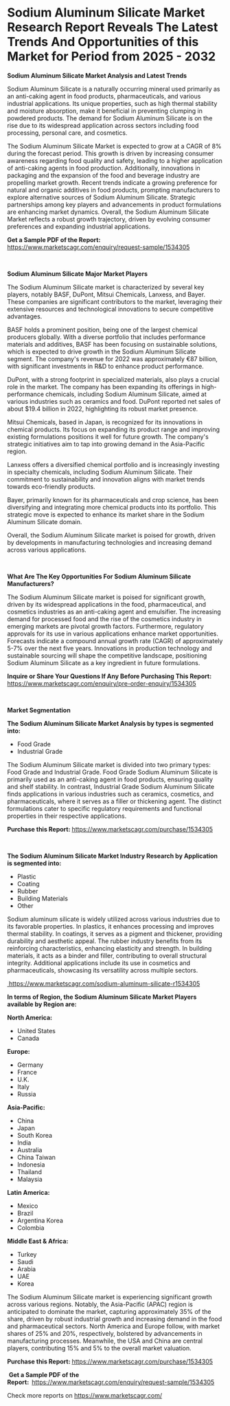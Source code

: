<p><h1>Sodium Aluminum Silicate Market Research Report Reveals The Latest Trends And Opportunities of this Market for Period from 2025 - 2032</h1></p><p><strong>Sodium Aluminum Silicate Market Analysis and Latest Trends</strong></p>
<p><p>Sodium Aluminum Silicate is a naturally occurring mineral used primarily as an anti-caking agent in food products, pharmaceuticals, and various industrial applications. Its unique properties, such as high thermal stability and moisture absorption, make it beneficial in preventing clumping in powdered products. The demand for Sodium Aluminum Silicate is on the rise due to its widespread application across sectors including food processing, personal care, and cosmetics.</p><p>The Sodium Aluminum Silicate Market is expected to grow at a CAGR of 8% during the forecast period. This growth is driven by increasing consumer awareness regarding food quality and safety, leading to a higher application of anti-caking agents in food production. Additionally, innovations in packaging and the expansion of the food and beverage industry are propelling market growth. Recent trends indicate a growing preference for natural and organic additives in food products, prompting manufacturers to explore alternative sources of Sodium Aluminum Silicate. Strategic partnerships among key players and advancements in product formulations are enhancing market dynamics. Overall, the Sodium Aluminum Silicate Market reflects a robust growth trajectory, driven by evolving consumer preferences and expanding industrial applications.</p></p>
<p><strong>Get a Sample PDF of the Report:&nbsp;</strong> <a href="https://www.marketscagr.com/enquiry/request-sample/1534305?utm_campaign=3506&utm_medium=2&utm_source=Github&utm_content=ia&utm_term=31032025&utm_id=sodium-aluminum-silicate">https://www.marketscagr.com/enquiry/request-sample/1534305</a></p>
<p>&nbsp;</p>
<p><strong>Sodium Aluminum Silicate Major Market Players</strong></p>
<p><p>The Sodium Aluminum Silicate market is characterized by several key players, notably BASF, DuPont, Mitsui Chemicals, Lanxess, and Bayer. These companies are significant contributors to the market, leveraging their extensive resources and technological innovations to secure competitive advantages.</p><p>BASF holds a prominent position, being one of the largest chemical producers globally. With a diverse portfolio that includes performance materials and additives, BASF has been focusing on sustainable solutions, which is expected to drive growth in the Sodium Aluminum Silicate segment. The company's revenue for 2022 was approximately €87 billion, with significant investments in R&D to enhance product performance.</p><p>DuPont, with a strong footprint in specialized materials, also plays a crucial role in the market. The company has been expanding its offerings in high-performance chemicals, including Sodium Aluminum Silicate, aimed at various industries such as ceramics and food. DuPont reported net sales of about $19.4 billion in 2022, highlighting its robust market presence.</p><p>Mitsui Chemicals, based in Japan, is recognized for its innovations in chemical products. Its focus on expanding its product range and improving existing formulations positions it well for future growth. The company's strategic initiatives aim to tap into growing demand in the Asia-Pacific region.</p><p>Lanxess offers a diversified chemical portfolio and is increasingly investing in specialty chemicals, including Sodium Aluminum Silicate. Their commitment to sustainability and innovation aligns with market trends towards eco-friendly products.</p><p>Bayer, primarily known for its pharmaceuticals and crop science, has been diversifying and integrating more chemical products into its portfolio. This strategic move is expected to enhance its market share in the Sodium Aluminum Silicate domain.</p><p>Overall, the Sodium Aluminum Silicate market is poised for growth, driven by developments in manufacturing technologies and increasing demand across various applications.</p></p>
<p>&nbsp;</p>
<p><strong>What Are The Key Opportunities For Sodium Aluminum Silicate Manufacturers?</strong></p>
<p><p>The Sodium Aluminum Silicate market is poised for significant growth, driven by its widespread applications in the food, pharmaceutical, and cosmetics industries as an anti-caking agent and emulsifier. The increasing demand for processed food and the rise of the cosmetics industry in emerging markets are pivotal growth factors. Furthermore, regulatory approvals for its use in various applications enhance market opportunities. Forecasts indicate a compound annual growth rate (CAGR) of approximately 5-7% over the next five years. Innovations in production technology and sustainable sourcing will shape the competitive landscape, positioning Sodium Aluminum Silicate as a key ingredient in future formulations.</p></p>
<p><strong>Inquire or Share Your Questions If Any Before Purchasing This Report:</strong> <a href="https://www.marketscagr.com/enquiry/pre-order-enquiry/1534305?utm_campaign=3506&utm_medium=2&utm_source=Github&utm_content=ia&utm_term=31032025&utm_id=sodium-aluminum-silicate">https://www.marketscagr.com/enquiry/pre-order-enquiry/1534305</a></p>
<p>&nbsp;</p>
<p><strong>Market Segmentation</strong></p>
<p><strong>The Sodium Aluminum Silicate Market Analysis by types is segmented into:</strong></p>
<p><ul><li>Food Grade</li><li>Industrial Grade</li></ul></p>
<p><p>The Sodium Aluminum Silicate market is divided into two primary types: Food Grade and Industrial Grade. Food Grade Sodium Aluminum Silicate is primarily used as an anti-caking agent in food products, ensuring quality and shelf stability. In contrast, Industrial Grade Sodium Aluminum Silicate finds applications in various industries such as ceramics, cosmetics, and pharmaceuticals, where it serves as a filler or thickening agent. The distinct formulations cater to specific regulatory requirements and functional properties in their respective applications.</p></p>
<p><strong>Purchase this Report:&nbsp;</strong><a href="https://www.marketscagr.com/purchase/1534305?utm_campaign=3506&utm_medium=2&utm_source=Github&utm_content=ia&utm_term=31032025&utm_id=sodium-aluminum-silicate">https://www.marketscagr.com/purchase/1534305</a></p>
<p>&nbsp;</p>
<p><strong>The Sodium Aluminum Silicate Market Industry Research by Application is segmented into:</strong></p>
<p><ul><li>Plastic</li><li>Coating</li><li>Rubber</li><li>Building Materials</li><li>Other</li></ul></p>
<p><p>Sodium aluminum silicate is widely utilized across various industries due to its favorable properties. In plastics, it enhances processing and improves thermal stability. In coatings, it serves as a pigment and thickener, providing durability and aesthetic appeal. The rubber industry benefits from its reinforcing characteristics, enhancing elasticity and strength. In building materials, it acts as a binder and filler, contributing to overall structural integrity. Additional applications include its use in cosmetics and pharmaceuticals, showcasing its versatility across multiple sectors.</p></p>
<p><a href="https://www.marketscagr.com/sodium-aluminum-silicate-r1534305?utm_campaign=3506&utm_medium=2&utm_source=Github&utm_content=ia&utm_term=31032025&utm_id=sodium-aluminum-silicate">&nbsp;https://www.marketscagr.com/sodium-aluminum-silicate-r1534305</a></p>
<p><strong>In terms of Region, the Sodium Aluminum Silicate Market Players available by Region are:</strong></p>
<p>
    <p> <strong> North America: </strong>
        <ul>
            <li>United States</li>
            <li>Canada</li>
        </ul>
        </p> 
    <p> <strong> Europe: </strong>
        <ul>
            <li>Germany</li>
            <li>France</li>
            <li>U.K.</li>
            <li>Italy</li>
            <li>Russia</li>
        </ul>
        </p> 
    <p> <strong> Asia-Pacific: </strong>
        <ul>
            <li>China</li>
            <li>Japan</li>
            <li>South Korea</li>
            <li>India</li>
            <li>Australia</li>
            <li>China Taiwan</li>
            <li>Indonesia</li>
            <li>Thailand</li>
            <li>Malaysia</li>
        </ul>
        </p> 
    <p> <strong> Latin America: </strong>
        <ul>
            <li>Mexico</li>
            <li>Brazil</li>
            <li>Argentina Korea</li>
            <li>Colombia</li>
        </ul>
        </p> 
    <p> <strong> Middle East & Africa: </strong>
        <ul>
            <li>Turkey</li>
            <li>Saudi</li>
            <li>Arabia</li>
            <li>UAE</li>
            <li>Korea</li>
        </ul>
    </p>
    </p>
<p><p>The Sodium Aluminum Silicate market is experiencing significant growth across various regions. Notably, the Asia-Pacific (APAC) region is anticipated to dominate the market, capturing approximately 35% of the share, driven by robust industrial growth and increasing demand in the food and pharmaceutical sectors. North America and Europe follow, with market shares of 25% and 20%, respectively, bolstered by advancements in manufacturing processes. Meanwhile, the USA and China are central players, contributing 15% and 5% to the overall market valuation.</p></p>
<p><strong>Purchase this Report: </strong><a href="https://www.marketscagr.com/purchase/1534305?utm_campaign=3506&utm_medium=2&utm_source=Github&utm_content=ia&utm_term=31032025&utm_id=sodium-aluminum-silicate">https://www.marketscagr.com/purchase/1534305</a></p>
<p>&nbsp;<strong>Get a Sample PDF of the Report:&nbsp;&nbsp;</strong><a href="https://www.marketscagr.com/enquiry/request-sample/1534305?utm_campaign=3506&utm_medium=2&utm_source=Github&utm_content=ia&utm_term=31032025&utm_id=sodium-aluminum-silicate">https://www.marketscagr.com/enquiry/request-sample/1534305</a></p>
<p><strong></strong></p>
<p>Check more reports on <a href="https://www.marketscagr.com/?utm_campaign=3506&utm_medium=2&utm_source=Github&utm_content=ia&utm_term=31032025&utm_id=sodium-aluminum-silicate">https://www.marketscagr.com/</a></p>